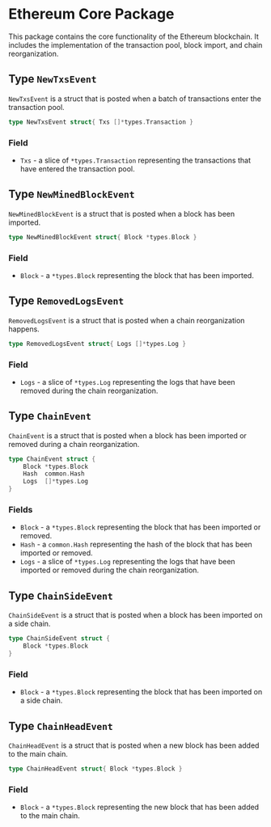 # Ethereum Core Package

This package contains the core functionality of the Ethereum blockchain. It includes the implementation of the transaction pool, block import, and chain reorganization.

## Type `NewTxsEvent`

`NewTxsEvent` is a struct that is posted when a batch of transactions enter the transaction pool.

```go
type NewTxsEvent struct{ Txs []*types.Transaction }
```

### Field

- `Txs` - a slice of `*types.Transaction` representing the transactions that have entered the transaction pool.

## Type `NewMinedBlockEvent`

`NewMinedBlockEvent` is a struct that is posted when a block has been imported.

```go
type NewMinedBlockEvent struct{ Block *types.Block }
```

### Field

- `Block` - a `*types.Block` representing the block that has been imported.

## Type `RemovedLogsEvent`

`RemovedLogsEvent` is a struct that is posted when a chain reorganization happens.

```go
type RemovedLogsEvent struct{ Logs []*types.Log }
```

### Field

- `Logs` - a slice of `*types.Log` representing the logs that have been removed during the chain reorganization.

## Type `ChainEvent`

`ChainEvent` is a struct that is posted when a block has been imported or removed during a chain reorganization.

```go
type ChainEvent struct {
	Block *types.Block
	Hash  common.Hash
	Logs  []*types.Log
}
```

### Fields

- `Block` - a `*types.Block` representing the block that has been imported or removed.
- `Hash` - a `common.Hash` representing the hash of the block that has been imported or removed.
- `Logs` - a slice of `*types.Log` representing the logs that have been imported or removed during the chain reorganization.

## Type `ChainSideEvent`

`ChainSideEvent` is a struct that is posted when a block has been imported on a side chain.

```go
type ChainSideEvent struct {
	Block *types.Block
}
```

### Field

- `Block` - a `*types.Block` representing the block that has been imported on a side chain.

## Type `ChainHeadEvent`

`ChainHeadEvent` is a struct that is posted when a new block has been added to the main chain.

```go
type ChainHeadEvent struct{ Block *types.Block }
```

### Field

- `Block` - a `*types.Block` representing the new block that has been added to the main chain.